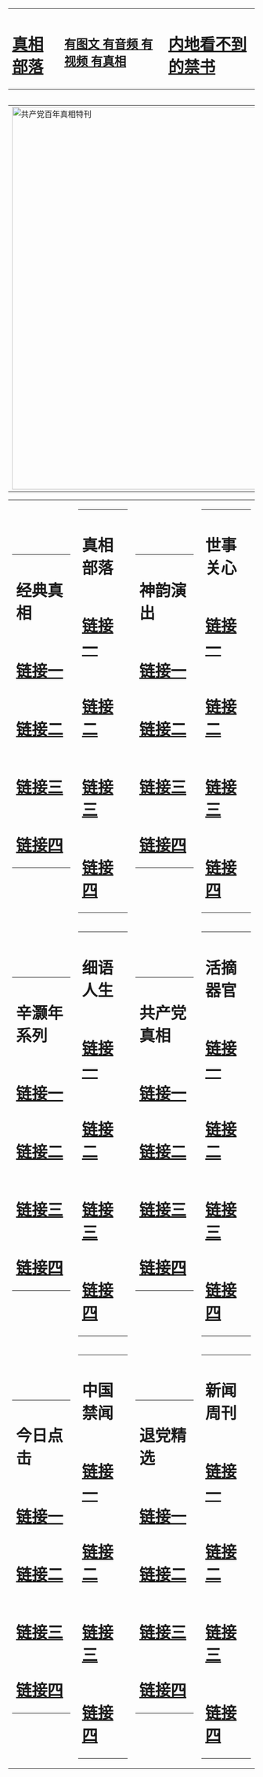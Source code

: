 <table><tr><td><H1><a href="http://t.cn/RazRfc2">真相部落</a></H1></td><td><H2><a href="http://t.cn/RXHd3r5">有图文 有音频 有视频 有真相</a></H2><td><H1><a href="http://t.cn/RazRIIn"> 内地看不到的禁书</a></H1></td></table><table><table><tr><td><a href="http://t.cn/RXEWXZ6"><img src="http://6558.t25.juanbotero.com/zx/bngcd/gcdbnzx.jpg" width="780"  border="0" alt="共产党百年真相特刊"></a></td></tr></table><table><tr><td><table><tr><td ><h1>经典真相</h1></td></tr><tr><td><h1>  <a href="http://t.cn/RXHgz4z" target=_blank>链接一</a>  </h1></td></tr><tr><td><h1>  <a href="http://t.cn/RXElSqg" target=_blank>链接二</a>  </h1></td></tr><tr><td><h1>  <a href="http://t.cn/RXElSqg" target=_blank>链接三</a>  </h1></td></tr><tr><td><h1>  <a href="http://po.st/ZtTWcw" target=_blank>链接四</a>  </h1></td></tr></table></td><td><table><tr><td ><h1>真相部落</h1></td></tr><tr><td><h1>  <a href="http://t.cn/RXHd3r5" target=_blank>链接一</a>  </h1></td></tr><tr><td><h1>  <a href="http://t.cn/RXHdIt5" target=_blank>链接二</a>  </h1></td></tr><tr><td><h1>  <a href="http://t.cn/RXHdK4W" target=_blank>链接三</a>  </h1></td></tr><tr><td><h1>  <a href="http://po.st/UuC0yI" target=_blank>链接四</a>  </h1></td></tr></table></td><td><table><tr><td ><h1>神韵演出</h1></td></tr><tr><td><h1>  <a href="http://t.cn/RXEleJ9" target=_blank>链接一</a>  </h1></td></tr><tr><td><h1>  <a href="http://t.cn/RXEleJ9" target=_blank>链接二</a>  </h1></td></tr><tr><td><h1>  <a href="http://po.st/YTMEGi" target=_blank>链接三</a>  </h1></td></tr><tr><td><h1>  <a href="http://po.st/B81h6K" target=_blank>链接四</a>  </h1></td></tr></table></td><td><table><tr><td ><h1>世事关心</h1></td></tr><tr><td><h1>  <a href="http://t.cn/RXHde5Y" target=_blank>链接一</a>  </h1></td></tr><tr><td><h1>  <a href="http://t.cn/RXHdXwE" target=_blank>链接二</a>  </h1></td></tr><tr><td><h1>  <a href="http://po.st/iBlzUw" target=_blank>链接三</a>  </h1></td></tr><tr><td><h1>  <a href="http://t.cn/RXEWkZ5" target=_blank>链接四</a>  </h1></td></tr></table></td></tr><tr><td><table><tr><td ><h1>辛灏年系列</h1></td></tr><tr><td><h1>  <a href="http://t.cn/RXElkUX" target=_blank>链接一</a>  </h1></td></tr><tr><td><h1>  <a href="http://t.cn/RXEWWof" target=_blank>链接二</a>  </h1></td></tr><tr><td><h1>  <a href="http://po.st/lyfDDL" target=_blank>链接三</a>  </h1></td></tr><tr><td><h1>  <a href="http://t.cn/RXHdOiO" target=_blank>链接四</a>  </h1></td></tr></table></td><td><table><tr><td ><h1>细语人生</h1></td></tr><tr><td><h1>  <a href="http://t.cn/RXHdXpM" target=_blank>链接一</a>  </h1></td></tr><tr><td><h1>  <a href="http://t.cn/RXHdekN" target=_blank>链接二</a>  </h1></td></tr><tr><td><h1>  <a href="http://po.st/7T9ZhI" target=_blank>链接三</a>  </h1></td></tr><tr><td><h1>  <a href="http://t.cn/RXHgZdr" target=_blank>链接四</a>  </h1></td></tr></table></td><td><table><tr><td ><h1>共产党真相</h1></td></tr><tr><td><h1>  <a href="http://t.cn/RXEWXZ6" target=_blank>链接一</a>  </h1></td></tr><tr><td><h1>  <a href="http://t.cn/RXHdC5l" target=_blank>链接二</a>  </h1></td></tr><tr><td><h1>  <a href="http://po.st/3mfdOh" target=_blank>链接三</a>  </h1></td></tr><tr><td><h1>  <a href="http://t.cn/RXHdCLK" target=_blank>链接四</a>  </h1></td></tr></table></td><td><table><tr><td ><h1>活摘器官</h1></td></tr><tr><td><h1>  <a href="http://t.cn/RXHdx6i" target=_blank>链接一</a>  </h1></td></tr><tr><td><h1>  <a href="http://t.cn/RXHdaJ6" target=_blank>链接二</a>  </h1></td></tr><tr><td><h1>  <a href="http://po.st/AJweef" target=_blank>链接三</a>  </h1></td></tr><tr><td><h1>  <a href="http://t.cn/RXHdn8C" target=_blank>链接四</a>  </h1></td></tr></table></td></tr><tr><td><table><tr><td ><h1>今日点击</h1></td></tr><tr><td><h1>  <a href="http://t.cn/RXEWahD" target=_blank>链接一</a>  </h1></td></tr><tr><td><h1>  <a href="http://t.cn/RXHda3e" target=_blank>链接二</a>  </h1></td></tr><tr><td><h1>  <a href="http://po.st/OYv3BQ" target=_blank>链接三</a>  </h1></td></tr><tr><td><h1>  <a href="http://t.cn/RXEl52C" target=_blank>链接四</a>  </h1></td></tr></table></td><td><table><tr><td ><h1>中国禁闻</h1></td></tr><tr><td><h1>  <a href="http://t.cn/RazRw76" target=_blank>链接一</a>  </h1></td></tr><tr><td><h1>  <a href="http://t.cn/RXElwyw" target=_blank>链接二</a>  </h1></td></tr><tr><td><h1>  <a href="http://po.st/ngrGkc" target=_blank>链接三</a>  </h1></td></tr><tr><td><h1>  <a href="http://po.st/ngrGkc" target=_blank>链接四</a>  </h1></td></tr></table></td><td><table><tr><td ><h1>退党精选</h1></td></tr><tr><td><h1>  <a href="http://t.cn/RXHdS04" target=_blank>链接一</a>  </h1></td></tr><tr><td><h1>  <a href="http://t.cn/RXHdmDb" target=_blank>链接二</a>  </h1></td></tr><tr><td><h1>  <a href="http://po.st/5NpwnP" target=_blank>链接三</a>  </h1></td></tr><tr><td><h1>  <a href="http://po.st/ReHSRS" target=_blank>链接四</a>  </h1></td></tr></table></td><td><table><tr><td ><h1>新闻周刊</h1></td></tr><tr><td><h1>  <a href="http://t.cn/RXHdjAM" target=_blank>链接一</a>  </h1></td></tr><tr><td><h1>  <a href="http://t.cn/RXHddpT" target=_blank>链接二</a>  </h1></td></tr><tr><td><h1>  <a href="http://po.st/SBLOWe" target=_blank>链接三</a>  </h1></td></tr><tr><td><h1>  <a href="http://po.st/iluyz2" target=_blank>链接四</a>  </h1></td></tr></table></td></tr></table>
